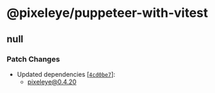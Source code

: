 # @pixeleye/puppeteer-with-vitest

## null

### Patch Changes

- Updated dependencies [[`4cd0be7`](https://github.com/pixeleye-io/pixeleye/commit/4cd0be79ab0b5d260a883f4f2dec418d0c407d7a)]:
  - pixeleye@0.4.20
